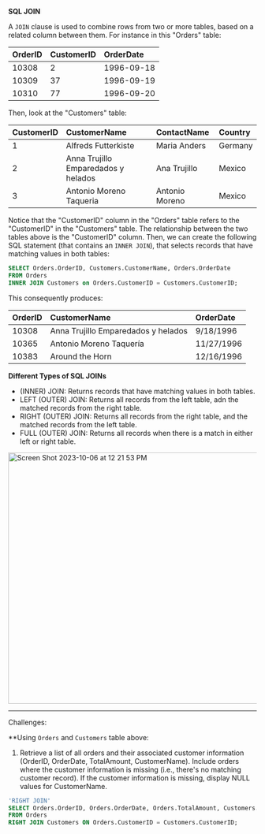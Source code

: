 **SQL JOIN**

A `JOIN` clause is used to combine rows from two or more tables, based on a related column between them. For instance in this "Orders" table:

|OrderID | CustomerID | OrderDate | 
| :---         |     :---     |:--- |
| 10308 | 2    | 1996-09-18    | 
|  10309     | 37       | 1996-09-19      | 
| 10310 | 77 | 1996-09-20 |

Then, look at the "Customers" table: 

|CustomerID | CustomerName | ContactName | Country| 
| :---         |     :---     |:--- |:---|
| 1 | Alfreds Futterkiste    | Maria Anders | Germany|
|  2     | Anna Trujillo Emparedados y helados       | Ana Trujillo| Mexico| 
| 3 | Antonio Moreno Taqueria| Antonio Moreno | Mexico|

Notice that the "CustomerID" column in the "Orders" table refers to the "CustomerID" in the "Customers" table. The relationship between the two tables above is the "CustomerID" column. Then, we can create the following SQL statement (that contains an `INNER JOIN`), that selects records that have matching values in both tables:
```SQL
SELECT Orders.OrderID, Customers.CustomerName, Orders.OrderDate
FROM Orders
INNER JOIN Customers on Orders.CustomerID = Customers.CustomerID;
```

This consequently produces:

|OrderID | CustomerName | OrderDate | 
| :---         |     :---     |:--- |
| 10308 |Anna Trujillo Emparedados y helados      | 9/18/1996   | 
|  10365 | Antonio Moreno Taquería       | 11/27/1996    | 
| 10383 | Around the Horn | 12/16/1996|

**Different Types of SQL JOINs**

* (INNER) JOIN: Returns records that have matching values in both tables.
* LEFT (OUTER) JOIN: Returns all records from the left table, adn the matched records from the right table.
* RIGHT (OUTER) JOIN: Returns all records from the right table, and the matched records from the left table.
* FULL (OUTER) JOIN: Returns all records when there is a match in either left or right table.

<img width="510" alt="Screen Shot 2023-10-06 at 12 21 53 PM" src="https://github.com/aliamrod/Coding-Challenges/assets/62684338/45090586-8d41-4134-9f95-fe270c1c72e0">



------------------------------------
Challenges:

**Using `Orders` and `Customers` table above:
1. Retrieve a list of all orders and their associated customer information (OrderID, OrderDate, TotalAmount, CustomerName). Include orders where the customer information is missing (i.e., there's no matching customer record). If the customer information is missing, display NULL values for CustomerName.

```sql
'RIGHT JOIN'
SELECT Orders.OrderID, Orders.OrderDate, Orders.TotalAmount, Customers.CustomerName
FROM Orders
RIGHT JOIN Customers ON Orders.CustomerID = Customers.CustomerID; 
```



